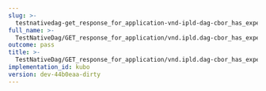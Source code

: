 ```yaml
---
slug: >-
  testnativedag-get_response_for_application-vnd-ipld-dag-cbor_has_expected_content-type-header_content-length
full_name: >-
  TestNativeDag/GET_response_for_application/vnd.ipld.dag-cbor_has_expected_Content-Type/Header_Content-Length
outcome: pass
title: >-
  TestNativeDag/GET_response_for_application/vnd.ipld.dag-cbor_has_expected_Content-Type/Header_Content-Length
implementation_id: kubo
version: dev-44b0eaa-dirty
---
```


